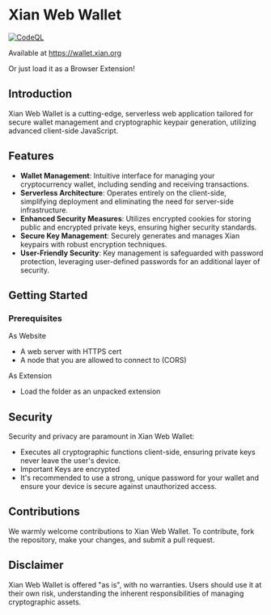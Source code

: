 # Xian Web Wallet

[![CodeQL](https://github.com/crosschainer/xian-web-wallet/actions/workflows/github-code-scanning/codeql/badge.svg)](https://github.com/crosschainer/xian-web-wallet/actions/workflows/github-code-scanning/codeql)

Available at https://wallet.xian.org

Or just load it as a Browser Extension!

## Introduction
Xian Web Wallet is a cutting-edge, serverless web application tailored for secure wallet management and cryptographic keypair generation, utilizing advanced client-side JavaScript.

## Features
- **Wallet Management**: Intuitive interface for managing your cryptocurrency wallet, including sending and receiving transactions.
- **Serverless Architecture**: Operates entirely on the client-side, simplifying deployment and eliminating the need for server-side infrastructure.
- **Enhanced Security Measures**: Utilizes encrypted cookies for storing public and encrypted private keys, ensuring higher security standards.
- **Secure Key Management**: Securely generates and manages Xian keypairs with robust encryption techniques.
- **User-Friendly Security**: Key management is safeguarded with password protection, leveraging user-defined passwords for an additional layer of security.

## Getting Started

### Prerequisites
As Website
- A web server with HTTPS cert
- A node that you are allowed to connect to (CORS)


As Extension
- Load the folder as an unpacked extension

## Security
Security and privacy are paramount in Xian Web Wallet:
- Executes all cryptographic functions client-side, ensuring private keys never leave the user's device.
- Important Keys are encrypted
- It's recommended to use a strong, unique password for your wallet and ensure your device is secure against unauthorized access.

## Contributions
We warmly welcome contributions to Xian Web Wallet. To contribute, fork the repository, make your changes, and submit a pull request.

## Disclaimer
Xian Web Wallet is offered "as is", with no warranties. Users should use it at their own risk, understanding the inherent responsibilities of managing cryptographic assets.
